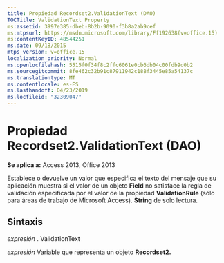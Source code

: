 ```yaml
---
title: Propiedad Recordset2.ValidationText (DAO)
TOCTitle: ValidationText Property
ms:assetid: 3997e385-dbeb-8b2b-9090-f3b8a2ab9cef
ms:mtpsurl: https://msdn.microsoft.com/library/Ff192638(v=office.15)
ms:contentKeyID: 48544251
ms.date: 09/18/2015
mtps_version: v=office.15
localization_priority: Normal
ms.openlocfilehash: 5515f0f34f8c2ffc6061e0cb6db04c00fdb9d0b2
ms.sourcegitcommit: 8fe462c32b91c87911942c188f3445e85a54137c
ms.translationtype: MT
ms.contentlocale: es-ES
ms.lasthandoff: 04/23/2019
ms.locfileid: "32309047"
---
```

# <a name="recordset2validationtext-property-dao"></a>Propiedad Recordset2.ValidationText (DAO)


**Se aplica a:** Access 2013, Office 2013

Establece o devuelve un valor que especifica el texto del mensaje que su aplicación muestra si el valor de un objeto **Field** no satisface la regla de validación especificada por el valor de la propiedad **ValidationRule** (sólo para áreas de trabajo de Microsoft Access). **String** de solo lectura.

## <a name="syntax"></a>Sintaxis

*expresión* . ValidationText

*expresión* Variable que representa un objeto **Recordset2.**

